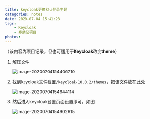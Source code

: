 ```yaml
---
title: keycloak更换默认登录主题
categories: notes
date: 2020-07-04 15:41:23
tags: 
	- Keycloak
	- 寒武纪项目
photos:
---
```




（该内容为项目记录，但也可适用于**Keycloak**改变**theme**）

1. 解压文件

   ![image-20200704154406710](https://mdpic-1258411264.cos.ap-shanghai.myqcloud.com/night/202007/04/154408-917457.png)

2. 找到keycloak文件位置`/keycloak-10.0.2/themes`，把该文件放在此处

   ![image-20200704154644114](https://mdpic-1258411264.cos.ap-shanghai.myqcloud.com/night/202007/04/154702-740322.png)

3. 然后进入keycloak设置页面设置即可，如图

   ![image-20200704154902615](https://mdpic-1258411264.cos.ap-shanghai.myqcloud.com/night/202007/04/154903-792943.png)